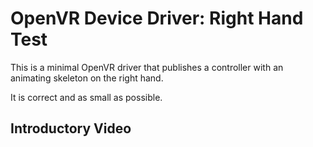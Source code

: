 # OpenVR Device Driver: Right Hand Test

This is a minimal OpenVR driver that publishes a controller with an animating skeleton on the right hand. 

It is correct and as small as possible.

## Introductory Video




